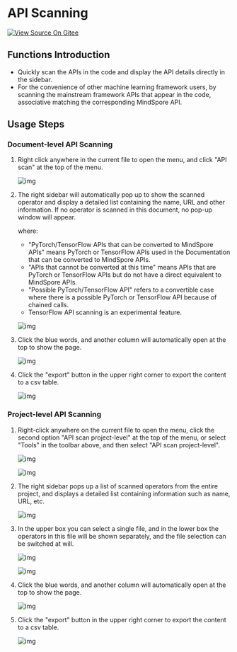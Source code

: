 # API Scanning

[![View Source On Gitee](https://mindspore-website.obs.cn-north-4.myhuaweicloud.com/website-images/r2.1/resource/_static/logo_source_en.svg)](https://gitee.com/mindspore/docs/blob/r2.1/docs/devtoolkit/docs/source_en/api_scanning.md)

## Functions Introduction

* Quickly scan the APIs in the code and display the API details directly in the sidebar.
* For the convenience of other machine learning framework users, by scanning the mainstream framework APIs that appear in the code, associative matching the corresponding MindSpore API.

## Usage Steps

### Document-level API Scanning

1. Right click anywhere in the current file to open the menu, and click "API scan" at the top of the menu.

    ![img](https://mindspore-website.obs.cn-north-4.myhuaweicloud.com/website-images/r2.1/docs/devtoolkit/docs/source_zh_cn/images/clip_image100.jpg)

2. The right sidebar will automatically pop up to show the scanned operator and display a detailed list containing the name, URL and other information. If no operator is scanned in this document, no pop-up window will appear.

    where:

    * "PyTorch/TensorFlow APIs that can be converted to MindSpore APIs" means PyTorch or TensorFlow APIs used in the Documentation that can be converted to MindSpore APIs.
    * "APIs that cannot be converted at this time" means APIs that are PyTorch or TensorFlow APIs but do not have a direct equivalent to MindSpore APIs.
    * "Possible PyTorch/TensorFlow API" refers to a convertible case where there is a possible PyTorch or TensorFlow API because of chained calls.
    * TensorFlow API scanning is an experimental feature.

    ![img](https://mindspore-website.obs.cn-north-4.myhuaweicloud.com/website-images/r2.1/docs/devtoolkit/docs/source_zh_cn/images/clip_image101.jpg)

3. Click the blue words, and another column will automatically open at the top to show the page.

    ![img](https://mindspore-website.obs.cn-north-4.myhuaweicloud.com/website-images/r2.1/docs/devtoolkit/docs/source_zh_cn/images/clip_image102.jpg)

4. Click the "export" button in the upper right corner to export the content to a csv table.

    ![img](https://mindspore-website.obs.cn-north-4.myhuaweicloud.com/website-images/r2.1/docs/devtoolkit/docs/source_zh_cn/images/clip_image103.jpg)

### Project-level API Scanning

1. Right-click anywhere on the current file to open the menu, click the second option "API scan project-level" at the top of the menu, or select "Tools" in the toolbar above, and then select "API scan project-level".

    ![img](https://mindspore-website.obs.cn-north-4.myhuaweicloud.com/website-images/r2.1/docs/devtoolkit/docs/source_zh_cn/images/clip_image104.jpg)

    ![img](https://mindspore-website.obs.cn-north-4.myhuaweicloud.com/website-images/r2.1/docs/devtoolkit/docs/source_zh_cn/images/clip_image105.jpg)

2. The right sidebar pops up a list of scanned operators from the entire project, and displays a detailed list containing information such as name, URL, etc.

    ![img](https://mindspore-website.obs.cn-north-4.myhuaweicloud.com/website-images/r2.1/docs/devtoolkit/docs/source_zh_cn/images/clip_image106.jpg)

3. In the upper box you can select a single file, and in the lower box the operators in this file will be shown separately, and the file selection can be switched at will.

    ![img](https://mindspore-website.obs.cn-north-4.myhuaweicloud.com/website-images/r2.1/docs/devtoolkit/docs/source_zh_cn/images/clip_image107.jpg)

    ![img](https://mindspore-website.obs.cn-north-4.myhuaweicloud.com/website-images/r2.1/docs/devtoolkit/docs/source_zh_cn/images/clip_image108.jpg)

4. Click the blue words, and another column will automatically open at the top to show the page.

    ![img](https://mindspore-website.obs.cn-north-4.myhuaweicloud.com/website-images/r2.1/docs/devtoolkit/docs/source_zh_cn/images/clip_image109.jpg)

5. Click the "export" button in the upper right corner to export the content to a csv table.

    ![img](https://mindspore-website.obs.cn-north-4.myhuaweicloud.com/website-images/r2.1/docs/devtoolkit/docs/source_zh_cn/images/clip_image110.jpg)
